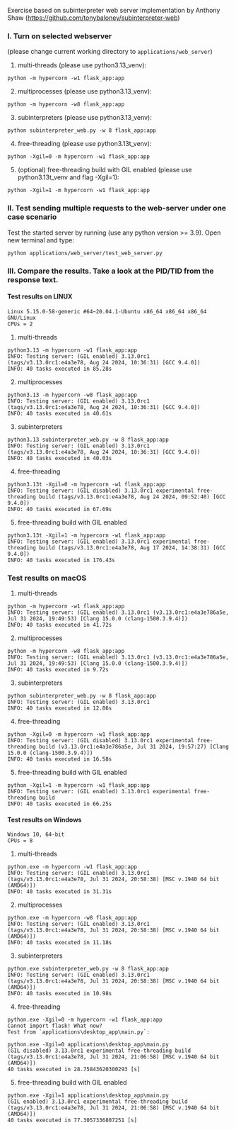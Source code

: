 Exercise based on subinterpreter web server implementation by Anthony Shaw
(https://github.com/tonybaloney/subinterpreter-web)

### I. Turn on selected webserver

(please change current working directory to `applications/web_server`)

1. multi-threads (please use python3.13_venv):
```
python -m hypercorn -w1 flask_app:app
```
2. multiprocesses (please use python3.13_venv):
```
python -m hypercorn -w8 flask_app:app
```
3. subinterpreters (please use python3.13_venv):
```
python subinterpreter_web.py -w 8 flask_app:app
```
4. free-threading (please use python3.13t_venv):
```
python -Xgil=0 -m hypercorn -w1 flask_app:app
```
5. (optional) free-threading build with GIL enabled (please use python3.13t_venv and flag -Xgil=1):  
```
python -Xgil=1 -m hypercorn -w1 flask_app:app
```

### II. Test sending multiple requests to the web-server under one case scenario

Test the started server by running (use any python version >= 3.9). Open new terminal and type:
```
python applications/web_server/test_web_server.py
```

### III. Compare the results. Take a look at the PID/TID from the response text.

#### Test results on LINUX
```
Linux 5.15.0-58-generic #64~20.04.1-Ubuntu x86_64 x86_64 x86_64 GNU/Linux  
CPUs = 2
```
1. multi-threads
```
python3.13 -m hypercorn -w1 flask_app:app
INFO: Testing server: (GIL enabled) 3.13.0rc1 (tags/v3.13.0rc1:e4a3e78, Aug 24 2024, 10:36:31) [GCC 9.4.0])
INFO: 40 tasks executed in 85.28s
```
2. multiprocesses
```
python3.13 -m hypercorn -w8 flask_app:app
INFO: Testing server: (GIL enabled) 3.13.0rc1 (tags/v3.13.0rc1:e4a3e78, Aug 24 2024, 10:36:31) [GCC 9.4.0])
INFO: 40 tasks executed in 40.61s
```
3. subinterpreters
```
python3.13 subinterpreter_web.py -w 8 flask_app:app
INFO: Testing server: (GIL enabled) 3.13.0rc1 (tags/v3.13.0rc1:e4a3e78, Aug 24 2024, 10:36:31) [GCC 9.4.0])
INFO: 40 tasks executed in 40.03s
```
4. free-threading
```
python3.13t -Xgil=0 -m hypercorn -w1 flask_app:app
INFO: Testing server: (GIL disabled) 3.13.0rc1 experimental free-threading build (tags/v3.13.0rc1:e4a3e78, Aug 24 2024, 09:52:40) [GCC 9.4.0])
INFO: 40 tasks executed in 67.69s
```
5. free-threading build with GIL enabled
```
python3.13t -Xgil=1 -m hypercorn -w1 flask_app:app
INFO: Testing server: (GIL enabled) 3.13.0rc1 experimental free-threading build (tags/v3.13.0rc1:e4a3e78, Aug 17 2024, 14:38:31) [GCC 9.4.0])
INFO: 40 tasks executed in 176.43s
```

### Test results on macOS

1. multi-threads
```
python -m hypercorn -w1 flask_app:app
INFO: Testing server: (GIL enabled) 3.13.0rc1 (v3.13.0rc1:e4a3e786a5e, Jul 31 2024, 19:49:53) [Clang 15.0.0 (clang-1500.3.9.4)]) 
INFO: 40 tasks executed in 41.72s
```
2. multiprocesses
```
python -m hypercorn -w8 flask_app:app
INFO: Testing server: (GIL enabled) 3.13.0rc1 (v3.13.0rc1:e4a3e786a5e, Jul 31 2024, 19:49:53) [Clang 15.0.0 (clang-1500.3.9.4)])
INFO: 40 tasks executed in 9.72s
```
3. subinterpreters 
```
python subinterpreter_web.py -w 8 flask_app:app
INFO: Testing server: (GIL enabled) 3.13.0rc1 
INFO: 40 tasks executed in 12.86s
```
4. free-threading
```
python -Xgil=0 -m hypercorn -w1 flask_app:app 
INFO: Testing server: (GIL disabled) 3.13.0rc1 experimental free-threading build (v3.13.0rc1:e4a3e786a5e, Jul 31 2024, 19:57:27) [Clang 15.0.0 (clang-1500.3.9.4)])
INFO: 40 tasks executed in 16.58s
```
5. free-threading build with GIL enabled
```
python -Xgil=1 -m hypercorn -w1 flask_app:app
INFO: Testing server: (GIL enabled) 3.13.0rc1 experimental free-threading build 
INFO: 40 tasks executed in 66.25s
```

#### Test results on Windows
```
Windows 10, 64-bit  
CPUs = 8
```
1. multi-threads
```
python.exe -m hypercorn -w1 flask_app:app
INFO: Testing server: (GIL enabled) 3.13.0rc1 (tags/v3.13.0rc1:e4a3e78, Jul 31 2024, 20:58:38) [MSC v.1940 64 bit (AMD64)])
INFO: 40 tasks executed in 31.31s
```
2. multiprocesses
```
python.exe -m hypercorn -w8 flask_app:app
INFO: Testing server: (GIL enabled) 3.13.0rc1 (tags/v3.13.0rc1:e4a3e78, Jul 31 2024, 20:58:38) [MSC v.1940 64 bit (AMD64)])
INFO: 40 tasks executed in 11.18s
```
3. subinterpreters
```
python.exe subinterpreter_web.py -w 8 flask_app:app
INFO: Testing server: (GIL enabled) 3.13.0rc1 (tags/v3.13.0rc1:e4a3e78, Jul 31 2024, 20:58:38) [MSC v.1940 64 bit (AMD64)])
INFO: 40 tasks executed in 10.98s
```
4. free-threading
```
python.exe -Xgil=0 -m hypercorn -w1 flask_app:app
Cannot import flask! What now?
Test from `applications\desktop_app\main.py`:

python.exe -Xgil=0 applications\desktop_app\main.py
(GIL disabled) 3.13.0rc1 experimental free-threading build (tags/v3.13.0rc1:e4a3e78, Jul 31 2024, 21:06:58) [MSC v.1940 64 bit (AMD64)])
40 tasks executed in 28.75843620300293 [s]
```
5. free-threading build with GIL enabled
```
python.exe -Xgil=1 applications\desktop_app\main.py
(GIL enabled) 3.13.0rc1 experimental free-threading build (tags/v3.13.0rc1:e4a3e78, Jul 31 2024, 21:06:58) [MSC v.1940 64 bit (AMD64)])
40 tasks executed in 77.3057336807251 [s]
```
